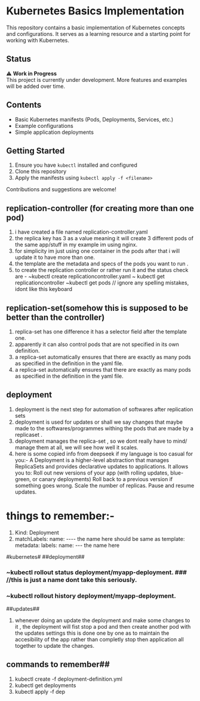 # Kubernetes Basics Implementation

This repository contains a basic implementation of Kubernetes concepts and configurations. It serves as a learning resource and a starting point for working with Kubernetes.

## Status

⚠️ **Work in Progress**  
This project is currently under development. More features and examples will be added over time.

## Contents

- Basic Kubernetes manifests (Pods, Deployments, Services, etc.)
- Example configurations
- Simple application deployments

## Getting Started

1. Ensure you have `kubectl` installed and configured
2. Clone this repository
3. Apply the manifests using `kubectl apply -f <filename>`

Contributions and suggestions are welcome!

## replication-controller (for creating more than one pod)
1. i have created a file named replication-controller.yaml 
2. the replica key has 3 as a value meaning it will create 3 different pods of the same app/stuff in my example im using nginx.
3. for simplicity im just using one container in the pods after that i will update it to have more than one.
4. the template are the metadata and specs of the pods you want to run .
5. to create the replication controller or rather run it and the status check are  -
    ~kubectl create replicationcontroller.yaml
    ~ kubectl get replicationcontroller
    ~kubectl get pods
// ignore any spelling mistakes, idont like this keyboard
## replication-set(somehow this is supposed to be better than the controller)
1. replica-set has one difference it has a selector field after the template one.
2. apparently it can also control pods that are not specified in its own definition.
3. a replica-set automatically ensures that there are exactly as many pods as specified in the definition in the yaml file.
4. a replica-set automatically ensures that there are exactly as many pods as specified in the definition in the yaml file.

## deployment
1. deployment is the next step for automation of softwares after replication sets 
2. deployment is used for updates or shall we say changes that maybe made to the softwares/programmes withing the pods that are made by a replicaset .
3. deployment manages the replica-set , so we dont really have to mind/ manage them at all, we will see how well it scales.
4. here is some copied info from deepseek if my language is too casual for you:-
A Deployment is a higher-level abstraction that manages ReplicaSets and provides declarative updates to applications. It allows you to:
    Roll out new versions of your app (with rolling updates, blue-green, or canary deployments)
    Roll back to a previous version if something goes wrong.
    Scale the number of replicas.
    Pause and resume updates.
# things to remember:-
1. Kind: Deployment
2. matchLabels:
      name: ---- the name here should be same as 
template:
     metadata: 
                labels: 
                 name: --- the name here

#kubernetes#
##deployment##
### ~kubectl rollout status deployment/myapp-deployment. ###  //this is just a name dont take this seriously.
### ~kubectl rollout history deployment/myapp-deployment.
##updates##
1. whenever doing an update the deployment and make some changes to it , the deployment will fist stop a pod and then create another pod with the updates settings this is done one by one as to maintain the accesibility of the app rather than completly stop then application all together to update the changes.

## commands to remember##
1. kubectl create -f deployment-definition.yml
2. kubectl get deployments
3. kubectl apply -f dep
